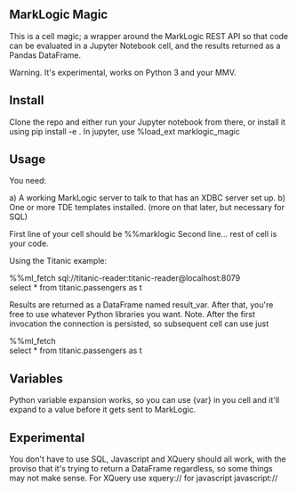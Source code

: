 ## MarkLogic Magic

This is a cell magic; a wrapper around the MarkLogic REST API so that code can be evaluated in a Jupyter Notebook cell, and the results returned as a Pandas DataFrame.

Warning. It's experimental, works on Python 3 and your MMV.

## Install

Clone the repo and either run your Jupyter notebook from there, or install it using pip install -e .
In jupyter, use %load_ext marklogic_magic

## Usage

You need:

a) A working MarkLogic server to talk to that has an XDBC server set up.
b) One or more TDE templates installed. (more on that later, but necessary for SQL)

First line of your cell should be %%marklogic <connection string>
Second line... rest of cell is your code.

Using the Titanic example:

%%ml_fetch sql://titanic-reader:titanic-reader@localhost:8079  
select * from titanic.passengers as t

Results are returned as a DataFrame named result_var. After that, you're free to use whatever Python libraries you want.
Note. After the first invocation the connection is persisted, so subsequent cell can use just

%%ml_fetch  
select * from titanic.passengers as t

## Variables

Python variable expansion works, so you can use {var} in you cell and it'll expand to a value before it gets sent to MarkLogic.

## Experimental

You don't have to use SQL, Javascript and XQuery should all work, with the proviso that it's trying to return a DataFrame regardless, so some things may not make sense. For XQuery use xquery:// for javascript javascript://
